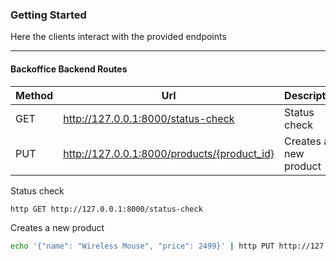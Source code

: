 ### Getting Started

Here the clients interact with the provided endpoints

---

#### Backoffice Backend Routes

| Method | Url                                         | Description           |
|--------|---------------------------------------------|-----------------------|
| GET    | http://127.0.0.1:8000/status-check          | Status check          |
| PUT    | http://127.0.0.1:8000/products/{product_id} | Creates a new product |

Status check
```bash
http GET http://127.0.0.1:8000/status-check
```

Creates a new product
```bash
echo '{"name": "Wireless Mouse", "price": 2499}' | http PUT http://127.0.0.1:8000/products/8f3e9d63-c83a-48de-8815-bf08a9e52219
```